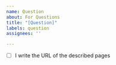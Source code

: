 ```yaml
---
name: Question
about: For Questions
title: "[Question]"
labels: question
assignees: ''

---
```


- [ ] I write the URL of the described pages
